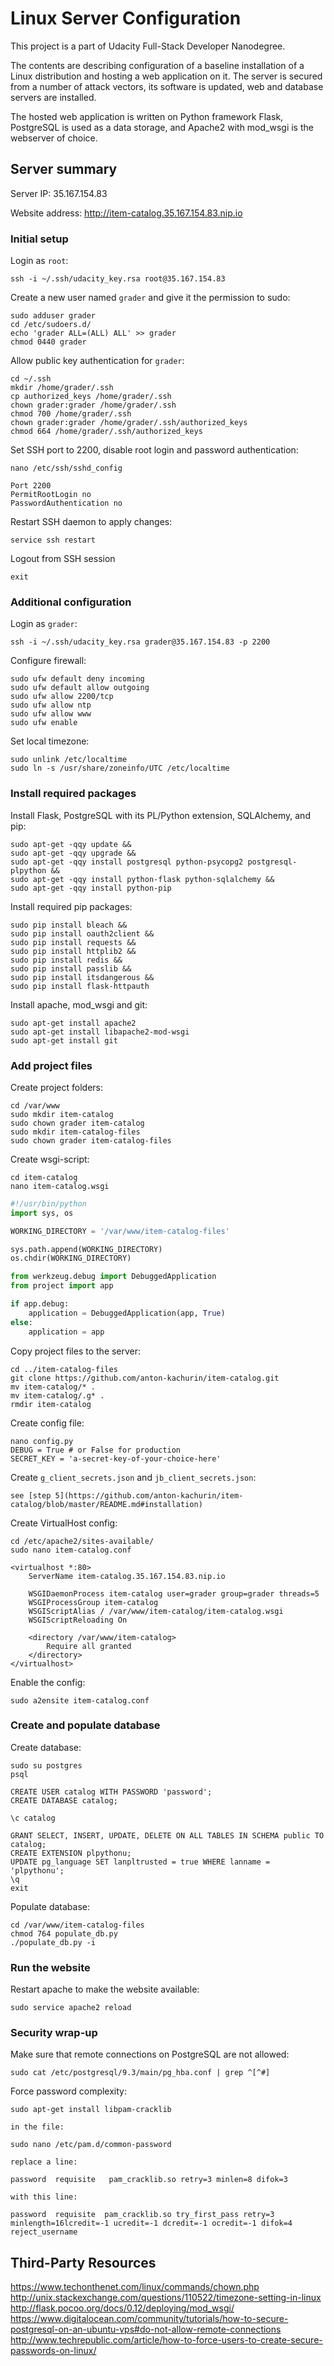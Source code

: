 # Linux Server Configuration

This project is a part of Udacity Full-Stack Developer Nanodegree.

The contents are describing configuration of a baseline installation of a
Linux distribution and hosting a web application on it.
The server is secured from a number of attack vectors, its software is updated,
web and database servers are installed.

The hosted web application is written on Python framework Flask, PostgreSQL
is used as a data storage, and Apache2 with mod_wsgi is the webserver of choice.

## Server summary

Server IP: 35.167.154.83

Website address: http://item-catalog.35.167.154.83.nip.io

### Initial setup

Login as `root`:

    ssh -i ~/.ssh/udacity_key.rsa root@35.167.154.83

Create a new user named `grader` and give it the permission to sudo:

    sudo adduser grader
    cd /etc/sudoers.d/
    echo 'grader ALL=(ALL) ALL' >> grader
    chmod 0440 grader

Allow public key authentication for `grader`:

    cd ~/.ssh
    mkdir /home/grader/.ssh
    cp authorized_keys /home/grader/.ssh
    chown grader:grader /home/grader/.ssh
    chmod 700 /home/grader/.ssh
    chown grader:grader /home/grader/.ssh/authorized_keys
    chmod 664 /home/grader/.ssh/authorized_keys

Set SSH port to 2200, disable root login and password authentication:

    nano /etc/ssh/sshd_config

    Port 2200
    PermitRootLogin no
    PasswordAuthentication no

Restart SSH daemon to apply changes:

    service ssh restart

Logout from SSH session

    exit

### Additional configuration

Login as `grader`:

    ssh -i ~/.ssh/udacity_key.rsa grader@35.167.154.83 -p 2200

Configure firewall:

    sudo ufw default deny incoming
    sudo ufw default allow outgoing
    sudo ufw allow 2200/tcp
    sudo ufw allow ntp
    sudo ufw allow www
    sudo ufw enable

Set local timezone:

    sudo unlink /etc/localtime
    sudo ln -s /usr/share/zoneinfo/UTC /etc/localtime

### Install required packages

Install Flask, PostgreSQL with its PL/Python extension, SQLAlchemy, and pip:

    sudo apt-get -qqy update &&
    sudo apt-get -qqy upgrade &&
    sudo apt-get -qqy install postgresql python-psycopg2 postgresql-plpython &&
    sudo apt-get -qqy install python-flask python-sqlalchemy &&
    sudo apt-get -qqy install python-pip

Install required pip packages:

    sudo pip install bleach &&
    sudo pip install oauth2client &&
    sudo pip install requests &&
    sudo pip install httplib2 &&
    sudo pip install redis &&
    sudo pip install passlib &&
    sudo pip install itsdangerous &&
    sudo pip install flask-httpauth

Install apache, mod_wsgi and git:

    sudo apt-get install apache2
    sudo apt-get install libapache2-mod-wsgi
    sudo apt-get install git

### Add project files

Create project folders:

    cd /var/www
    sudo mkdir item-catalog
    sudo chown grader item-catalog
    sudo mkdir item-catalog-files
    sudo chown grader item-catalog-files

Create wsgi-script:

    cd item-catalog
    nano item-catalog.wsgi

```python
#!/usr/bin/python
import sys, os

WORKING_DIRECTORY = '/var/www/item-catalog-files'

sys.path.append(WORKING_DIRECTORY)
os.chdir(WORKING_DIRECTORY)

from werkzeug.debug import DebuggedApplication
from project import app

if app.debug:
    application = DebuggedApplication(app, True)
else:
    application = app
```

Copy project files to the server:

    cd ../item-catalog-files
    git clone https://github.com/anton-kachurin/item-catalog.git
    mv item-catalog/* .
    mv item-catalog/.g* .
    rmdir item-catalog

Create config file:

    nano config.py
    DEBUG = True # or False for production
    SECRET_KEY = 'a-secret-key-of-your-choice-here'

Create `g_client_secrets.json` and `jb_client_secrets.json`:

    see [step 5](https://github.com/anton-kachurin/item-catalog/blob/master/README.md#installation)

Create VirtualHost config:

    cd /etc/apache2/sites-available/
    sudo nano item-catalog.conf

```
<virtualhost *:80>
    ServerName item-catalog.35.167.154.83.nip.io

    WSGIDaemonProcess item-catalog user=grader group=grader threads=5
    WSGIProcessGroup item-catalog
    WSGIScriptAlias / /var/www/item-catalog/item-catalog.wsgi
    WSGIScriptReloading On

    <directory /var/www/item-catalog>
        Require all granted
    </directory>
</virtualhost>
```

Enable the config:

    sudo a2ensite item-catalog.conf

### Create and populate database

Create database:

```
sudo su postgres
psql

CREATE USER catalog WITH PASSWORD 'password';
CREATE DATABASE catalog;

\c catalog

GRANT SELECT, INSERT, UPDATE, DELETE ON ALL TABLES IN SCHEMA public TO catalog;
CREATE EXTENSION plpythonu;
UPDATE pg_language SET lanpltrusted = true WHERE lanname = 'plpythonu';
\q
exit
```

Populate database:

    cd /var/www/item-catalog-files
    chmod 764 populate_db.py
    ./populate_db.py -i

### Run the website

Restart apache to make the website available:

    sudo service apache2 reload

### Security wrap-up

Make sure that remote connections on PostgreSQL are not allowed:

    sudo cat /etc/postgresql/9.3/main/pg_hba.conf | grep ^[^#]

Force password complexity:

    sudo apt-get install libpam-cracklib

    in the file:

    sudo nano /etc/pam.d/common-password

    replace a line:

    password  requisite   pam_cracklib.so retry=3 minlen=8 difok=3

    with this line:

    password  requisite  pam_cracklib.so try_first_pass retry=3 minlength=16lcredit=-1 ucredit=-1 dcredit=-1 ocredit=-1 difok=4 reject_username

## Third-Party Resources

https://www.techonthenet.com/linux/commands/chown.php
http://unix.stackexchange.com/questions/110522/timezone-setting-in-linux
http://flask.pocoo.org/docs/0.12/deploying/mod_wsgi/
https://www.digitalocean.com/community/tutorials/how-to-secure-postgresql-on-an-ubuntu-vps#do-not-allow-remote-connections
http://www.techrepublic.com/article/how-to-force-users-to-create-secure-passwords-on-linux/

